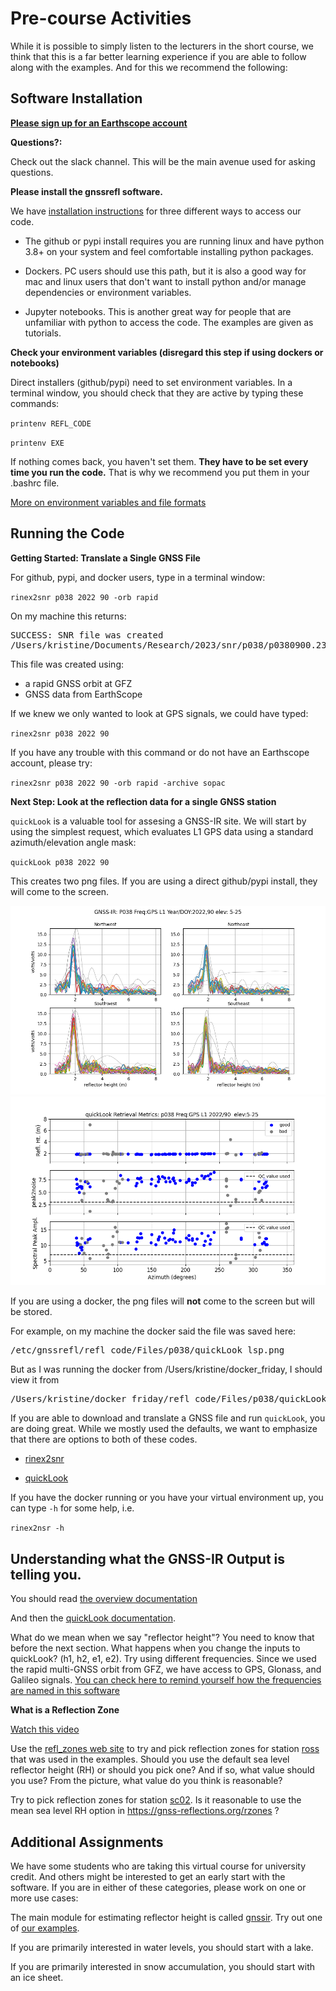 # Pre-course Activities

While it is possible to simply listen to the lecturers in the short 
course, we think that this is a far better learning experience if 
you are able to follow along with the examples. And for this we recommend the following:

## Software Installation

[**Please sign up for an Earthscope account**](https://data-idm.unavco.org/user/profile/login)

**Questions?:** 

Check out the slack channel. This will be the main avenue used for asking questions.

**Please install the gnssrefl software.**

We have [installation instructions](https://gnssrefl.readthedocs.io/en/latest/pages/README_install.html) 
for three different ways to access our code. 

- The github or pypi install requires you are running linux and 
have python 3.8+ on your system and feel comfortable
installing python packages.  

- Dockers. PC users should use this path, but it is also a good way 
for mac and linux users that don't want to install python and/or 
manage dependencies or environment variables.

- Jupyter notebooks. This is another great way for people that are unfamiliar 
with python to access the code. The examples are given as tutorials.

**Check your environment variables (disregard this step if using dockers or notebooks)**

Direct installers (github/pypi) need to set environment variables. In a terminal window, you should
check that they are active by typing these commands:

<code>printenv REFL_CODE</code>

<code>printenv EXE</code>

If nothing comes back, you haven't set them. **They have to be set every time you run the code.**
That is why we recommend you put them in your .bashrc file.


[More on environment variables and file formats](https://gnssrefl.readthedocs.io/en/latest/pages/README_install.html#environment-variables)

## Running the Code 

**Getting Started: Translate a Single GNSS File**

For github, pypi, and docker users, type in a terminal window:

<code>rinex2snr p038 2022 90 -orb rapid</code>

On my machine this returns:

<pre>
SUCCESS: SNR file was created 
/Users/kristine/Documents/Research/2023/snr/p038/p0380900.23.snr66
</pre>

This file was created using:

- a rapid GNSS orbit at GFZ
- GNSS data from EarthScope

If we knew we only wanted to look at GPS signals, we could have typed:

<code>rinex2snr p038 2022 90</code>

If you have any trouble with this command or do not have an Earthscope account, please try:

<code>rinex2snr p038 2022 90 -orb rapid -archive sopac</code>

**Next Step: Look at the reflection data for a single GNSS station**

<code>quickLook</code> is a valuable tool for assesing a GNSS-IR site. We will start by using the 
simplest request, which evaluates L1 GPS data using a standard azimuth/elevation angle mask:

<code>quickLook p038 2022 90</code>

This creates two png files. If you are using a direct github/pypi install, they will come to the screen.

<img src="../_static/p038-2.png">
<img src="../_static/p038-1.png">

If you are using a docker, the png files will **not** come to the screen but 
will be stored. 

For example, on my machine the docker said the file was saved here:

<pre>
/etc/gnssrefl/refl_code/Files/p038/quickLook_lsp.png
</pre>

But as I was running the docker from /Users/kristine/docker_friday, I should view 
it from 

<pre>
/Users/kristine/docker_friday/refl_code/Files/p038/quickLook_lsp.png
</pre>

If you are able to download and translate a GNSS file and 
run <code>quickLook</code>, you are doing great.
While we mostly used the defaults, we want to emphasize that there are options 
to both of these codes.


- [rinex2snr](https://gnssrefl.readthedocs.io/en/latest/api/gnssrefl.rinex2snr_cl.html)

- [quickLook](https://gnssrefl.readthedocs.io/en/latest/api/gnssrefl.quickLook_cl.html)

If you have the docker running or you have your virtual environment up, you can type <code>-h</code>
for some help, i.e.

<code>rinex2nsr -h</code>


## Understanding what the GNSS-IR Output is telling you.

You should read [the overview documentation](https://gnssrefl.readthedocs.io/en/latest/pages/understand.html)

And then the [quickLook documentation](https://gnssrefl.readthedocs.io/en/latest/pages/quickLook.html).

What do we mean when we say "reflector height"? You need to know that before the next section.
What happens when you change the inputs to quickLook? (h1, h2, e1, e2). Try using different 
frequencies. Since we used the rapid multi-GNSS orbit from GFZ, we have access to GPS, Glonass,
and Galileo signals. [You can check here to remind yourself how the frequencies are named in this software](https://gnssrefl.readthedocs.io/en/latest/pages/file_structure.html)

**What is a Reflection Zone**

[Watch this video](https://www.youtube.com/watch?v=sygZMeCHHDg&t=23s)

Use the [refl_zones web site](https://gnss-reflections.org/rzones) to try and pick 
reflection zones for station [ross](http://gnss-reflections.org/geoid?station=ross) 
that was used in the examples. Should you use the default
sea level reflector height (RH) or should you pick one? And if so, what value should you use?
From the picture, what value do you think is reasonable?


Try to pick reflection zones for station [sc02](http://gnss-reflections.org/geoid?station=sc02). 
Is it reasonable to use the mean sea level RH option in https://gnss-reflections.org/rzones ?

## Additional Assignments

We have some students who are taking this virtual course for university credit. And others 
might be interested to get an early start with the software. If you are in either of these 
categories, please work on one or more use cases:

The main module for estimating reflector height is 
called [gnssir](https://gnssrefl.readthedocs.io/en/latest/pages/gnssir.html).
Try out one of [our examples](https://gnssrefl.readthedocs.io/en/latest/pages/first_drivethru.html). 

If you are primarily interested in water levels, you should start with a lake. 

If you are primarily interested in snow accumulation, you should start with an ice sheet.  

